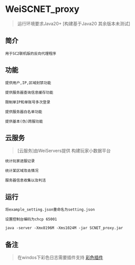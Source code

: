 WeiSCNET_proxy
===============
> 运行环境要求Java20+ [构建基于Java20 其余版本未测试]

## 简介

~~~
用于SC2联机版的反向代理程序
~~~

## 功能
~~~
提供用户,IP,区域封禁功能
~~~

~~~
提供服务器查询信息缓存功能
~~~

~~~
限制单IP和单账号多次登录
~~~

~~~
提供服务器白名单功能
~~~

~~~
提供基本(伪)跨服功能
~~~

## 云服务
>[云服务]由WeiServers提供 构建玩家小数据平台

~~~
统计玩家进服记录
~~~

~~~
统计某区域攻击情况
~~~

~~~
服务器信息收集以及判活
~~~

## 运行

~~~
将example_setting.json重命名为setting.json
~~~

~~~
设置控制台编码为chcp 65001
~~~

~~~
java -server -Xmx8196M -Xms1024M -jar SCNET_proxy.jar
~~~

## 备注
>在windos下彩色日志需要插件支持
[彩色插件](https://github.com/adoxa/ansicon/)

